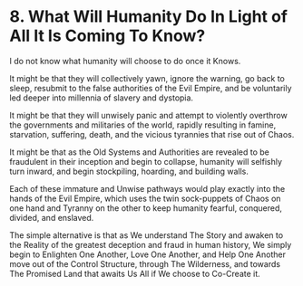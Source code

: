 # 8. What Will Humanity Do In Light of All It Is Coming To Know? 

I do not know what humanity will choose to do once it Knows. 

It might be that they will collectively yawn, ignore the warning, go back to sleep, resubmit to the false authorities of the Evil Empire, and be voluntarily led deeper into millennia of slavery and dystopia. 

It might be that they will unwisely panic and attempt to violently overthrow the governments and militaries of the world, rapidly resulting in famine, starvation, suffering, death, and the vicious tyrannies that rise out of Chaos. 

It might be that as the Old Systems and Authorities are revealed to be fraudulent in their inception and begin to collapse, humanity will selfishly turn inward, and begin stockpiling, hoarding, and building walls. 

Each of these immature and Unwise pathways would play exactly into the hands of the Evil Empire, which uses the twin sock-puppets of Chaos on one hand and Tyranny on the other to keep humanity fearful, conquered, divided, and enslaved. 

The simple alternative is that as We understand The Story and awaken to the Reality of the greatest deception and fraud in human history, We simply begin to Enlighten One Another, Love One Another, and Help One Another move out of the Control Structure, through The Wilderness, and towards The Promised Land that awaits Us All if We choose to Co-Create it. 